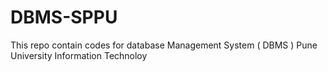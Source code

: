 # DBMS-SPPU

This repo contain codes for database Management System ( DBMS ) Pune University Information Technoloy
